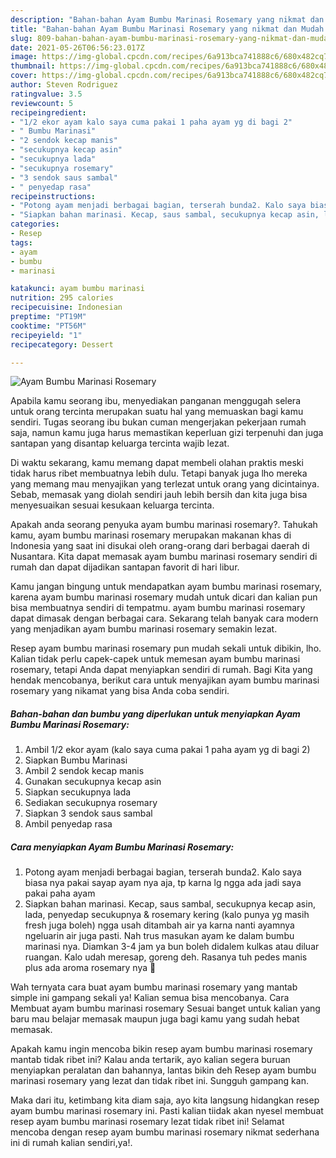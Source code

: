```yaml
---
description: "Bahan-bahan Ayam Bumbu Marinasi Rosemary yang nikmat dan Mudah Dibuat"
title: "Bahan-bahan Ayam Bumbu Marinasi Rosemary yang nikmat dan Mudah Dibuat"
slug: 809-bahan-bahan-ayam-bumbu-marinasi-rosemary-yang-nikmat-dan-mudah-dibuat
date: 2021-05-26T06:56:23.017Z
image: https://img-global.cpcdn.com/recipes/6a913bca741888c6/680x482cq70/ayam-bumbu-marinasi-rosemary-foto-resep-utama.jpg
thumbnail: https://img-global.cpcdn.com/recipes/6a913bca741888c6/680x482cq70/ayam-bumbu-marinasi-rosemary-foto-resep-utama.jpg
cover: https://img-global.cpcdn.com/recipes/6a913bca741888c6/680x482cq70/ayam-bumbu-marinasi-rosemary-foto-resep-utama.jpg
author: Steven Rodriguez
ratingvalue: 3.5
reviewcount: 5
recipeingredient:
- "1/2 ekor ayam kalo saya cuma pakai 1 paha ayam yg di bagi 2"
- " Bumbu Marinasi"
- "2 sendok kecap manis"
- "secukupnya kecap asin"
- "secukupnya lada"
- "secukupnya rosemary"
- "3 sendok saus sambal"
- " penyedap rasa"
recipeinstructions:
- "Potong ayam menjadi berbagai bagian, terserah bunda2. Kalo saya biasa nya pakai sayap ayam nya aja, tp karna lg ngga ada jadi saya pakai paha ayam"
- "Siapkan bahan marinasi. Kecap, saus sambal, secukupnya kecap asin, lada, penyedap secukupnya &amp; rosemary kering (kalo punya yg masih fresh juga boleh) ngga usah ditambah air ya karna nanti ayamnya ngeluarin air juga pasti. Nah trus masukan ayam ke dalam bumbu marinasi nya. Diamkan 3-4 jam ya bun boleh didalem kulkas atau diluar ruangan. Kalo udah meresap, goreng deh. Rasanya tuh pedes manis plus ada aroma rosemary nya 🤤"
categories:
- Resep
tags:
- ayam
- bumbu
- marinasi

katakunci: ayam bumbu marinasi 
nutrition: 295 calories
recipecuisine: Indonesian
preptime: "PT19M"
cooktime: "PT56M"
recipeyield: "1"
recipecategory: Dessert

---
```



![Ayam Bumbu Marinasi Rosemary](https://img-global.cpcdn.com/recipes/6a913bca741888c6/680x482cq70/ayam-bumbu-marinasi-rosemary-foto-resep-utama.jpg)

Apabila kamu seorang ibu, menyediakan panganan menggugah selera untuk orang tercinta merupakan suatu hal yang memuaskan bagi kamu sendiri. Tugas seorang ibu bukan cuman mengerjakan pekerjaan rumah saja, namun kamu juga harus memastikan keperluan gizi terpenuhi dan juga santapan yang disantap keluarga tercinta wajib lezat.

Di waktu  sekarang, kamu memang dapat membeli olahan praktis meski tidak harus ribet membuatnya lebih dulu. Tetapi banyak juga lho mereka yang memang mau menyajikan yang terlezat untuk orang yang dicintainya. Sebab, memasak yang diolah sendiri jauh lebih bersih dan kita juga bisa menyesuaikan sesuai kesukaan keluarga tercinta. 



Apakah anda seorang penyuka ayam bumbu marinasi rosemary?. Tahukah kamu, ayam bumbu marinasi rosemary merupakan makanan khas di Indonesia yang saat ini disukai oleh orang-orang dari berbagai daerah di Nusantara. Kita dapat memasak ayam bumbu marinasi rosemary sendiri di rumah dan dapat dijadikan santapan favorit di hari libur.

Kamu jangan bingung untuk mendapatkan ayam bumbu marinasi rosemary, karena ayam bumbu marinasi rosemary mudah untuk dicari dan kalian pun bisa membuatnya sendiri di tempatmu. ayam bumbu marinasi rosemary dapat dimasak dengan berbagai cara. Sekarang telah banyak cara modern yang menjadikan ayam bumbu marinasi rosemary semakin lezat.

Resep ayam bumbu marinasi rosemary pun mudah sekali untuk dibikin, lho. Kalian tidak perlu capek-capek untuk memesan ayam bumbu marinasi rosemary, tetapi Anda dapat menyiapkan sendiri di rumah. Bagi Kita yang hendak mencobanya, berikut cara untuk menyajikan ayam bumbu marinasi rosemary yang nikamat yang bisa Anda coba sendiri.

<!--inarticleads1-->

##### Bahan-bahan dan bumbu yang diperlukan untuk menyiapkan Ayam Bumbu Marinasi Rosemary:

1. Ambil 1/2 ekor ayam (kalo saya cuma pakai 1 paha ayam yg di bagi 2)
1. Siapkan  Bumbu Marinasi
1. Ambil 2 sendok kecap manis
1. Gunakan secukupnya kecap asin
1. Siapkan secukupnya lada
1. Sediakan secukupnya rosemary
1. Siapkan 3 sendok saus sambal
1. Ambil  penyedap rasa




<!--inarticleads2-->

##### Cara menyiapkan Ayam Bumbu Marinasi Rosemary:

1. Potong ayam menjadi berbagai bagian, terserah bunda2. Kalo saya biasa nya pakai sayap ayam nya aja, tp karna lg ngga ada jadi saya pakai paha ayam
1. Siapkan bahan marinasi. Kecap, saus sambal, secukupnya kecap asin, lada, penyedap secukupnya &amp; rosemary kering (kalo punya yg masih fresh juga boleh) ngga usah ditambah air ya karna nanti ayamnya ngeluarin air juga pasti. Nah trus masukan ayam ke dalam bumbu marinasi nya. Diamkan 3-4 jam ya bun boleh didalem kulkas atau diluar ruangan. Kalo udah meresap, goreng deh. Rasanya tuh pedes manis plus ada aroma rosemary nya 🤤




Wah ternyata cara buat ayam bumbu marinasi rosemary yang mantab simple ini gampang sekali ya! Kalian semua bisa mencobanya. Cara Membuat ayam bumbu marinasi rosemary Sesuai banget untuk kalian yang baru mau belajar memasak maupun juga bagi kamu yang sudah hebat memasak.

Apakah kamu ingin mencoba bikin resep ayam bumbu marinasi rosemary mantab tidak ribet ini? Kalau anda tertarik, ayo kalian segera buruan menyiapkan peralatan dan bahannya, lantas bikin deh Resep ayam bumbu marinasi rosemary yang lezat dan tidak ribet ini. Sungguh gampang kan. 

Maka dari itu, ketimbang kita diam saja, ayo kita langsung hidangkan resep ayam bumbu marinasi rosemary ini. Pasti kalian tiidak akan nyesel membuat resep ayam bumbu marinasi rosemary lezat tidak ribet ini! Selamat mencoba dengan resep ayam bumbu marinasi rosemary nikmat sederhana ini di rumah kalian sendiri,ya!.

